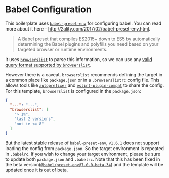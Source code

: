 # Babel Configuration

This boilerplate uses [`babel-preset-env`](https://www.npmjs.com/package/babel-preset-env) for configuring babel. You can read more about it here - http://2ality.com/2017/02/babel-preset-env.html.

> A Babel preset that compiles ES2015+ down to ES5 by automatically determining the Babel plugins and polyfills you need based on your targeted browser or runtime environments.

It uses [`browserslist`](https://github.com/ai/browserslist) to parse this information, so we can use any [valid query format supported by `browserslist`](https://github.com/ai/browserslist#queries).

However there is a caveat. `browserslist` recommends defining the target in a common place like `package.json` or in a `.browserslistrc` config file. This allows tools like [`autoprefixer`](https://github.com/postcss/autoprefixer) and [`eslint-plugin-compat`](https://github.com/amilajack/eslint-plugin-compat) to share the config. For this template, `browserslist` is configured in the `package.json`:

```json
{
  "...": "...",
  "browserslist": [
    "> 1%",
    "last 2 versions",
    "not ie <= 8"
  ]
}
```

But the latest stable release of `babel-preset-env`, `v1.6.1` does not support loading the config from `package.json`. So the target environment is repeated in `.babelrc`. If you wish to change your target environment, please be sure to update both `package.json` and `.babelrc`. Note that this has been fixed in the beta version([`@babel/preset-env@7.0.0-beta.34`](https://github.com/babel/babel/tree/master/packages/babel-preset-env)) and the template will be updated once it is out of beta.
